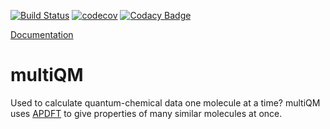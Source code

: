 [![Build Status](https://travis-ci.org/ferchault/APDFT.svg?branch=master)](https://travis-ci.org/ferchault/APDFT)
[![codecov](https://codecov.io/gh/ferchault/APDFT/branch/master/graph/badge.svg)](https://codecov.io/gh/ferchault/APDFT)
[![Codacy Badge](https://api.codacy.com/project/badge/Grade/226cde0cdc074ed290bfd1aa84a3bd87)](https://www.codacy.com/app/ferchault/APDFT)

[Documentation](https://multiqm.readthedocs.io/)

# multiQM

Used to calculate quantum-chemical data one molecule at a time? multiQM uses [APDFT](https://arxiv.org/abs/1809.01647) to give properties of many similar molecules at once.
